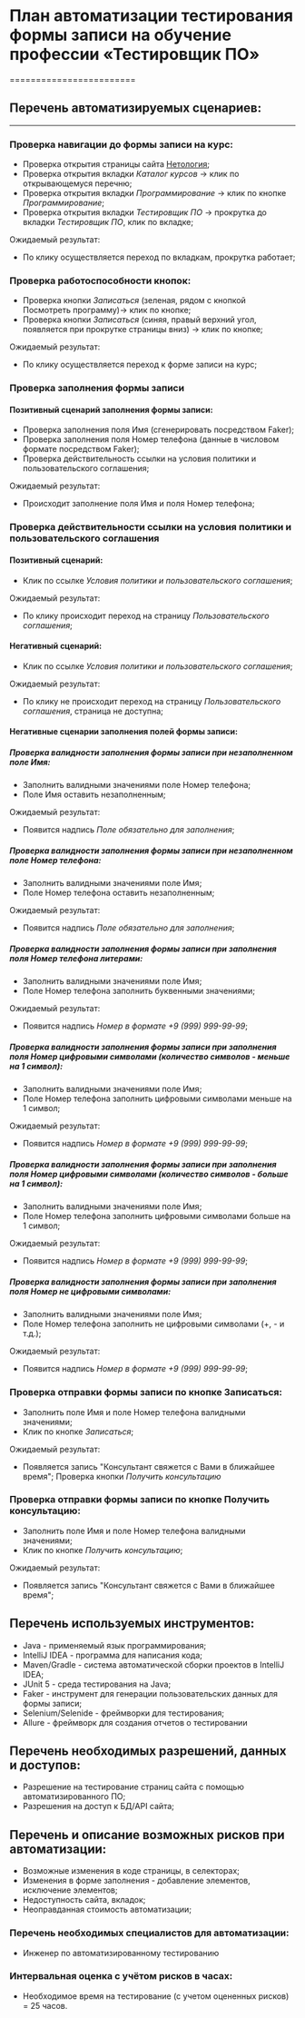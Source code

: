 # План автоматизации тестирования формы записи на обучение профессии «Тестировщик ПО»
========================
## Перечень автоматизируемых сценариев:
------------------------
### **Проверка навигации до формы записи на курс:**
* Проверка открытия страницы сайта [Нетология](https://netology.ru);
* Проверка открытия вкладки *Каталог курсов* -> клик по открывающемуся перечню;
* Проверка открытия вкладки *Программирование* -> клик по кнопке *Программирование*;
* Проверка открытия вкладки *Тестировщик ПО* -> прокрутка до вкладки *Тестировщик ПО*, клик по вкладке;


Ожидаемый результат:
* По клику осуществляется переход по вкладкам, прокрутка работает;

### **Проверка работоспособности кнопок:**
* Проверка кнопки *Записаться* (зеленая, рядом с кнопкой Посмотреть программу)-> клик по кнопке;
* Проверка кнопки *Записаться* (синяя, правый верхний угол, появляется при прокрутке страницы вниз) -> клик по кнопке;

Ожидаемый результат:
* По клику осуществляется переход к форме записи на курс;


### **Проверка заполнения формы записи**
#### Позитивный сценарий заполнения формы записи:
* Проверка заполнения поля Имя (сгенерировать посредством Faker);
* Проверка заполнения поля Номер телефона (данные в числовом формате посредством Faker); 
* Проверка действительность ссылки на условия политики и пользовательского соглашения;

Ожидаемый результат:
* Происходит заполнение поля Имя и поля Номер телефона;

### **Проверка действительности ссылки на условия политики и пользовательского соглашения**
#### Позитивный сценарий:
* Клик по ссылке *Условия политики и пользовательского соглашения*;

Ожидаемый результат:
* По клику происходит переход на страницу *Пользовательского соглашения*;

#### Негативный сценарий:
* Клик по ссылке *Условия политики и пользовательского соглашения*;

Ожидаемый результат:
* По клику не происходит переход на страницу *Пользовательского соглашения*, страница не доступна;

#### **Негативные сценарии заполнения полей формы записи:**

##### **Проверка валидности заполнения формы записи при незаполненном поле Имя:**
* Заполнить валидными значениями поле Номер телефона;
* Поле Имя оставить незаполненным;

Ожидаемый результат:
* Появится надпись *Поле обязательно для заполнения*;

##### **Проверка валидности заполнения формы записи при незаполненном поле Номер телефона:**
* Заполнить валидными значениями поле Имя;
* Поле Номер телефона оставить незаполненным;

Ожидаемый результат:
* Появится надпись *Поле обязательно для заполнения*;

##### **Проверка валидности заполнения формы записи при заполнения поля Номер телефона литерами:**
* Заполнить валидными значениями поле Имя;
* Поле Номер телефона заполнить буквенными значениями;

Ожидаемый результат:
* Появится надпись *Номер в формате +9 (999) 999-99-99*;

##### **Проверка валидности заполнения формы записи при заполнения поля Номер цифровыми символами (количество символов - меньше на 1 символ):**
* Заполнить валидными значениями поле Имя;
* Поле Номер телефона заполнить цифровыми символами меньше на 1 символ;

Ожидаемый результат:
* Появится надпись *Номер в формате +9 (999) 999-99-99*;

##### **Проверка валидности заполнения формы записи при заполнения поля Номер цифровыми символами (количество символов - больше на 1 символ):**
* Заполнить валидными значениями поле Имя;
* Поле Номер телефона заполнить цифровыми символами больше на 1 символ;

Ожидаемый результат:
* Появится надпись *Номер в формате +9 (999) 999-99-99*;

##### **Проверка валидности заполнения формы записи при заполнения поля Номер не цифровыми символами:**
* Заполнить валидными значениями поле Имя;
* Поле Номер телефона заполнить не цифровыми символами (+, - и т.д.);

Ожидаемый результат:
* Появится надпись *Номер в формате +9 (999) 999-99-99*;

### **Проверка отправки формы записи по кнопке Записаться**:

* Заполнить поле Имя и поле Номер телефона валидными значениями;
* Клик по кнопке *Записаться*;

Ожидаемый результат:

* Появляется запись "Консультант свяжется с Вами в ближайшее время";
Проверка кнопки *Получить консультацию*

### **Проверка отправки формы записи по кнопке Получить консультацию**:

* Заполнить поле Имя и поле Номер телефона валидными значениями;
* Клик по кнопке *Получить консультацию*;

Ожидаемый результат:

* Появляется запись "Консультант свяжется с Вами в ближайшее время";

## Перечень используемых инструментов:

* Java - применяемый язык программирования;
* IntelliJ IDEA - программа для написания кода;
* Maven/Gradle - система автоматической сборки проектов в IntelliJ IDEA;
* JUnit 5 - среда тестирования на Java;
* Faker - инструмент для генерации пользовательских данных для формы записи;
* Selenium/Selenide - фреймворки для тестирования;
* Allure - фреймворк для создания отчетов о тестировании

## Перечень необходимых разрешений, данных и доступов:

* Разрешение на тестирование страниц сайта с помощью автоматизированного ПО;
* Разрешения на доступ к БД/API сайта;


## Перечень и описание возможных рисков при автоматизации:

* Возможные изменения в коде страницы, в селекторах;
* Изменения в форме заполнения - добавление элементов, исключение элементов;
* Недоступность сайта, вкладок;
* Неоправданная стоимость автоматизации;

### Перечень необходимых специалистов для автоматизации:

* Инженер по автоматизированному тестированию

### Интервальная оценка с учётом рисков в часах:

* Необходимое время на тестирование (с учетом оцененных рисков) = 25 часов.



